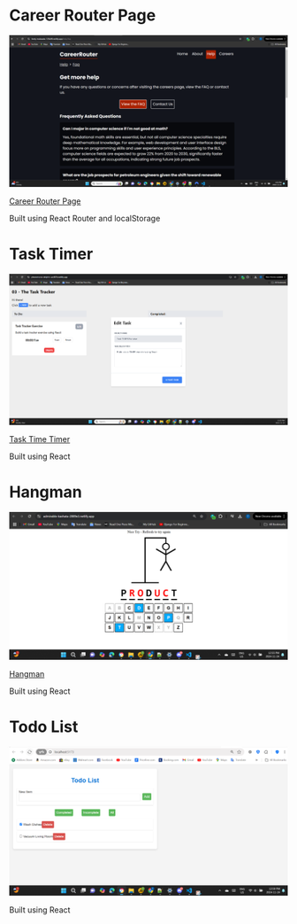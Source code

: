 

# Career Router Page

![Career Router Page](readme-images/FAQ.png "FAQ Page of Career Router")

[Career Router Page](https://lively-malasada-128a98.netlify.app/ "Site Link")

Built using React Router and localStorage

# Task Timer

![ Screenshot ]( readme-images/SCREENSHOT.png "Task Timer Page")

[Task Time Timer](https://phenomenal-dolphin-acd87b.netlify.app/ "Site Link")

Built using React

# Hangman

![Hangman]( readme-images/H.png "Hangman Page")

[Hangman](https://admirable-kashata-2889e3.netlify.app/ "Site Link")

Built using React

# Todo List

![Todo]( readme-images/TODO.png "Site Link")

Built using React

